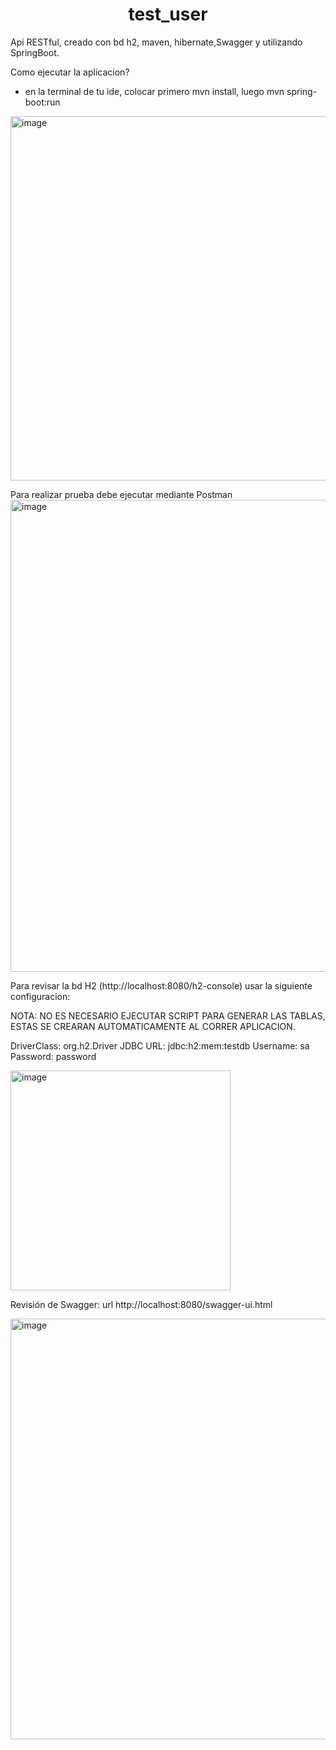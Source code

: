 <h1 align="center"> test_user </h1>

Api RESTful, creado con bd h2, maven, hibernate,Swagger y utilizando SpringBoot.

Como ejecutar la aplicacion?

- en la terminal de tu ide, colocar primero mvn install, luego mvn spring-boot:run

<img width="583" alt="image" src="https://user-images.githubusercontent.com/30278429/233253887-9d1c793f-eff5-43b2-b460-38ceca885a3e.png">




Para realizar prueba debe ejecutar mediante Postman 
<img width="755" alt="image" src="https://user-images.githubusercontent.com/30278429/233252397-2f7ca567-da64-4c57-8a5c-4428f9392b1f.png">

Para revisar la bd H2 (http://localhost:8080/h2-console) usar la siguiente configuracion:

NOTA: NO ES NECESARIO EJECUTAR SCRIPT PARA GENERAR LAS TABLAS, ESTAS SE CREARAN AUTOMATICAMENTE AL CORRER APLICACION.

DriverClass: org.h2.Driver
JDBC URL: jdbc:h2:mem:testdb
Username: sa
Password: password

<img width="352" alt="image" src="https://user-images.githubusercontent.com/30278429/233252825-8754e3c4-a140-4205-8ccc-67a4eb2b8cee.png">

Revisión de Swagger:
url http://localhost:8080/swagger-ui.html

<img width="673" alt="image" src="https://user-images.githubusercontent.com/30278429/233253056-d8d1428c-340c-4b19-9bcb-0ee24271f3f4.png">


